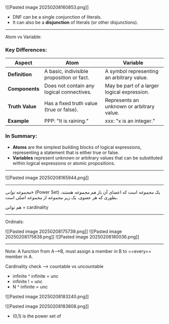 
![[Pasted image 20250208160853.png]]

- DNF can be a single conjunction of literals.
- It can also be a **disjunction** of literals (or other disjunctions).
----

Atom vs Variable:

### **Key Differences**:

|**Aspect**|**Atom**|**Variable**|
|---|---|---|
|**Definition**|A basic, indivisible proposition or fact.|A symbol representing an arbitrary value.|
|**Components**|Does not contain any logical connectives.|May be part of a larger logical expression.|
|**Truth Value**|Has a fixed truth value (true or false).|Represents an unknown or arbitrary value.|
|**Example**|PPP: "It is raining."|xxx: "x is an integer."|

### **In Summary**:

- **Atoms** are the simplest building blocks of logical expressions, representing a statement that is either true or false.
- **Variables** represent unknown or arbitrary values that can be substituted within logical expressions or atomic propositions.

---

![[Pasted image 20250208165944.png]]

---

_مجموعه توانی_» (Power Set) یک _مجموعه_ است که اعضای آن باز _هم مجموعه_ هستند، بطوری که هر عضوی، یک زیر _مجموعه_ از _مجموعه_ اصلی است.

هم توانی = cardinality

---

Ordinals:

![[Pasted image 20250208175739.png]]
![[Pasted image 20250208175838.png]]
![[Pasted image 20250208180036.png]]

---

Note: A function from A-->B, must assign a member in B to ==every== member in A.

Cardinality check --> countable vs uncountable

- infinite ^ infinite  = unc
- infinite ! = unc
- N ^ infinite = unc

![[Pasted image 20250208183240.png]]

![[Pasted image 20250208183808.png]]

- (0,1) is the power set of 